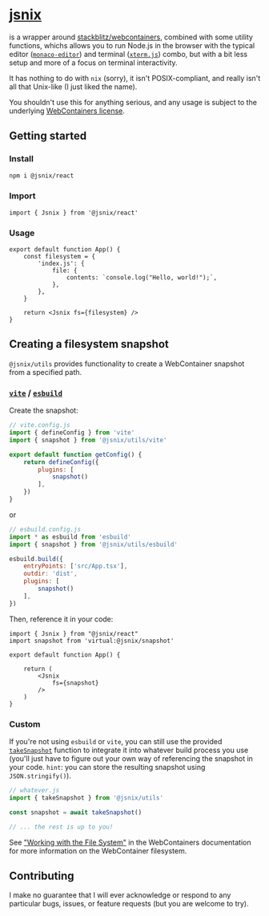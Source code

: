 # [jsnix](https://github.com/tbrockman/jsnix)

is a wrapper around [stackblitz/webcontainers](https://github.com/stackblitz/webcontainer-core), combined with some utility functions, whichs allows you to run Node.js in the browser with the typical editor ([`monaco-editor`](https://microsoft.github.io/monaco-editor/)) and terminal ([`xterm.js`](https://xtermjs.org/)) combo, but with a bit less setup and more of a focus on terminal interactivity.

It has nothing to do with `nix` (sorry), it isn't POSIX-compliant, and really isn't all that Unix-like (I just liked the name).

You shouldn't use this for anything serious, and any usage is subject to the underlying [WebContainers license](https://webcontainers.io/enterprise).

## Getting started

### Install

```sh
npm i @jsnix/react
```

### Import

```tsx
import { Jsnix } from '@jsnix/react'
```

### Usage

```tsx
export default function App() {
    const filesystem = {
        'index.js': {
            file: {
                contents: `console.log("Hello, world!");`,
            },
        },
    }

    return <Jsnix fs={filesystem} />
}
```

## Creating a filesystem snapshot

`@jsnix/utils` provides functionality to create a WebContainer snapshot from a specified path.

### [`vite`](packages/utils/vite.ts) / [`esbuild`](packages/utils/esbuild.ts)

Create the snapshot:

```js
// vite.config.js
import { defineConfig } from 'vite'
import { snapshot } from '@jsnix/utils/vite'

export default function getConfig() {
    return defineConfig({
        plugins: [
            snapshot()
        ],
    })
}
```

or

```js
// esbuild.config.js
import * as esbuild from 'esbuild'
import { snapshot } from '@jsnix/utils/esbuild'

esbuild.build({
    entryPoints: ['src/App.tsx'],
    outdir: 'dist',
    plugins: [
        snapshot()
    ],
})
```

Then, reference it in your code:

```tsx
import { Jsnix } from "@jsnix/react"
import snapshot from 'virtual:@jsnix/snapshot'

export default function App() {

    return (
        <Jsnix
            fs={snapshot}
        />
    )
}
```


### Custom

If you're not using `esbuild` or `vite`, you can still use the provided [`takeSnapshot`](packages/utils/snapshot.ts) function to integrate it into whatever build process you use (you'll just have to figure out your own way of referencing the snapshot in your code. `hint`: you can store the resulting snapshot using `JSON.stringify()`).

```ts
// whatever.js
import { takeSnapshot } from '@jsnix/utils'

const snapshot = await takeSnapshot()

// ... the rest is up to you!
```

See ["Working with the File System"](https://webcontainers.io/guides/working-with-the-file-system) in the WebContainers documentation for more information on the WebContainer filesystem.

## Contributing

I make no guarantee that I will ever acknowledge or respond to any particular bugs, issues, or feature requests (but you are welcome to try).

